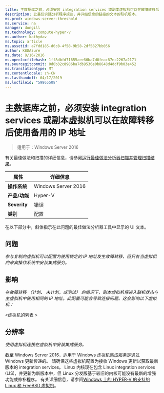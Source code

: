 ```yaml
---
title: 主数据库之前，必须安装 integration services 或副本虚拟机可以在故障转移后使用备用的 IP 地址
description: 此最佳实践分析程序规则，并详细信息的链接的文本的联机版本。
ms.prod: windows-server-threshold
ms.service: na
manager: dongill
ms.technology: compute-hyper-v
ms.author: kathydav
ms.topic: article
ms.assetid: a7fdd185-d6c8-4f58-9b58-2df5827bb056
author: KBDAzure
ms.date: 8/16/2016
ms.openlocfilehash: 1ff8dbfd71655aee86ba7d0feac87ec2267a2171
ms.sourcegitcommit: 0d0b32c8986ba7db9536e0b8648d4ddf9b03e452
ms.translationtype: MT
ms.contentlocale: zh-CN
ms.lasthandoff: 04/17/2019
ms.locfileid: "59865508"
---
```

# <a name="integration-services-must-be-installed-before-primary-or-replica-virtual-machines-can-use-an-alternate-ip-address-after-a-failover"></a>主数据库之前，必须安装 integration services 或副本虚拟机可以在故障转移后使用备用的 IP 地址

>适用于：Windows Server 2016

有关最佳做法和扫描的详细信息，请参阅[运行最佳做法分析器扫描并管理扫描结果](https://go.microsoft.com/fwlink/p/?LinkID=223177)。  
  
|属性|详细信息|  
|-|-|  
|**操作系统**|Windows Server 2016|  
|**产品/功能**|Hyper-V|  
|**Severity**|错误|  
|**类别**|配置|  
  
在以下部分中，斜体指示在此问题的最佳做法分析器工具中显示的 UI 文本。  
  
## <a name="issue"></a>问题  
*参与复制的虚拟机可以配置为使用特定的 IP 地址发生故障转移，但只有当虚拟机的来宾操作系统中安装集成服务。*  
  
## <a name="impact"></a>影响  
*在故障转移 （计划、 未计划，或测试） 的情况下，副本虚拟机将进入联机状态与主虚拟机中使用相同的 IP 地址。此配置可能会导致连接问题。这会影响以下虚拟机：*  
  
\<虚拟机的列表 >  
  
## <a name="resolution"></a>分辨率  
*使用虚拟机连接在虚拟机中安装集成服务。*  
  
截至 Windows Server 2016，适用于 Windows 虚拟机集成服务是通过 Windows 更新传递的。 请确保这些虚拟机配置为接收 Windows 更新以获取最新版本的 integration services。 Linux 内核现在包含 Linux integration services (LIS)，并更新为新版本中，但 Linux 分发版基于较旧的内核可能没有最新的增强功能或修补程序。 有关详细信息，请参阅[Windows 上的 HYPER-V 的支持的 Linux 和 FreeBSD 虚拟机](../Supported-Linux-and-FreeBSD-virtual-machines-for-Hyper-V-on-Windows.md)。


